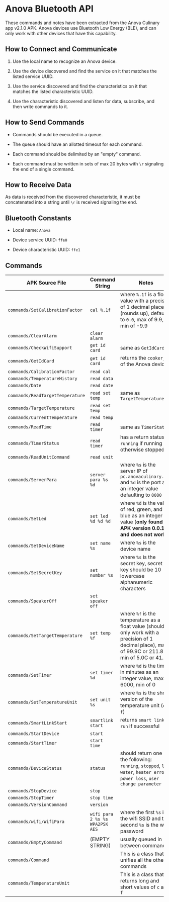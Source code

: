 # Anova Bluetooth API

These commands and notes have been extracted from the Anova Culinary app v2.1.0
APK. Anova devices use Bluetooth Low Energy (BLE), and can only work with other
devices that have this capability.

## How to Connect and Communicate

1.  Use the local name to recognize an Anova device.

2.  Use the device discovered and find the service on it that matches the listed
    service UUID.

3.  Use the service discovered and find the characteristics on it that matches
    the listed characteristic UUID.

4.  Use the characteristic discovered and listen for data, subscribe, and then
    write commands to it.

## How to Send Commands

*   Commands should be executed in a queue.

*   The queue should have an allotted timeout for each command.

*   Each command should be delimited by an "empty" command.

*   Each command must be written in sets of max 20 bytes with `\r` signaling the
    end of a single command.

## How to Receive Data

As data is received from the discovered characteristic, it must be concatenated
into a string until `\r` is received signaling the end.

## Bluetooth Constants

*   Local name: `Anova`

*   Device service UUID: `ffe0`

*   Device characteristic UUID: `ffe1`

## Commands

| APK Source File                  | Command String                  | Notes |
|----------------------------------|---------------------------------|-------|
| `commands/SetCalibrationFactor`  | `cal %.1f`                      | where `%.1f` is a float value with a precision of 1 decimal place (rounds up), defaults to `0.0`, max of 9.9, min of -9.9 |
| `commands/ClearAlarm`            | `clear alarm`                   |       |
| `commands/CheckWifiSupport`      | `get id card`                   | same as `GetIdCard` |
| `commands/GetIdCard`             | `get id card`                   | returns the `cooker_id` of the Anova device |
| `commands/CalibrationFactor`     | `read cal`                      |       |
| `commands/TemperatureHistory`    | `read data`                     |       |
| `commands/Date`                  | `read date`                     |       |
| `commands/ReadTargetTemperature` | `read set temp`                 | same as `TargetTemperature` |
| `commands/TargetTemperature`     | `read set temp`                 |       |
| `commands/CurrentTemperature`    | `read temp`                     |       |
| `commands/ReadTime`              | `read timer`                    | same as `TimerStatus` |
| `commands/TimerStatus`           | `read timer`                    | has a return status of `running` if running otherwise stopped |
| `commands/ReadUnitCommand`       | `read unit`                     |       |
| `commands/ServerPara`            | `server para %s %d`             | where `%s` is the server IP of `pc.anovaculinary.com` and `%d` is the port as an integer value defaulting to `8080` |
| `commands/SetLed`                | `set led %d %d %d`              | where `%d` is the value of red, green, and blue as an integer value (**only found in APK version 0.0.180 and does not work**) |
| `commands/SetDeviceName`         | `set name %s`                   | where `%s` is the device name |
| `commands/SetSecretKey`          | `set number %s`                 | where `%s` is the secret key, secret key should be 10 lowercase alphanumeric characters |
| `commands/SpeakerOff`            | `set speaker off`               |       |
| `commands/SetTargetTemperature`  | `set temp %f`                   | where `%f` is the temperature as a float value (should only work with a precision of 1 decimal place), max of 99.9C or 211.8F, min of 5.0C or 41.0F |
| `commands/SetTimer`              | `set timer %d`                  | where `%d` is the time in minutes as an integer value, max of 6000, min of 0 |
| `commands/SetTemperatureUnit`    | `set unit %s`                   | where `%s` is the short version of the temperature unit (`c` or `f`) |
| `commands/SmartLinkStart`        | `smartlink start`               | returns `smart link run` if successful |
| `commands/StartDevice`           | `start`                         |       |
| `commands/StartTimer`            | `start time`                    |       |
| `commands/DeviceStatus`          | `status`                        | should return one of the following: `running`, `stopped`, `low water`, `heater error`, `power loss`, `user change parameter` |
| `commands/StopDevice`            | `stop`                          |       |
| `commands/StopTimer`             | `stop time`                     |       |
| `commands/VersionCommand`        | `version`                       |       |
| `commands/wifi/WifiPara`         | `wifi para 2 %s %s WPA2PSK AES` | where the first `%s` is the wifi SSID and the second `%s` is the wifi password |
| `commands/EmptyCommand`          | (EMPTY STRING)                  | usually queued in between commands |
| `commands/Command`               |                                 | This is a class that unifies all the other commands |
| `commands/TemperatureUnit`       |                                 | This is a class that returns long and short values of `c` and `f` |
